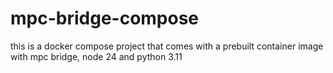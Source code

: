 # mpc-bridge-compose
this is a docker compose project that comes with a prebuilt container image with mpc bridge, node 24 and python 3.11
